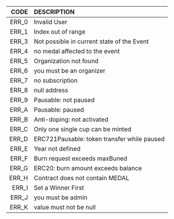 |CODE|DESCRIPTION|
|---:|:---|
|ERR_0|Invalid User|
|ERR_1|Index out of range|
|ERR_3|Not possible in current state of the Event|
|ERR_4|no medal affected to the event|
|ERR_5|Organization not found|
|ERR_6|you must be an organizer|
|ERR_7|no subscription|
|ERR_8|null address|
|ERR_9|Pausable: not paused|
|ERR_A|Pausable: paused|
|ERR_B|Anti-doping: not activated|
|ERR_C|Only one single cup can be minted|
|ERR_D|ERC721Pausable: token transfer while paused|
|ERR_E|Year not defined|
|ERR_F|Burn request exceeds maxBuned|
|ERR_G|ERC20: burn amount exceeds balance|
|ERR_H|Contract does not contain MEDAL|
|ERR_I|Set a Winner First|
|ERR_J|you must be admin|
|ERR_K|value must not be null|
